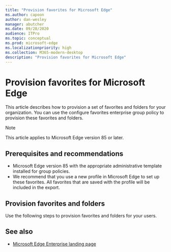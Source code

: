 ```yaml
---
title: "Provision favorites for Microsoft Edge"
ms.author: capoon
author: dan-wesley
manager: abutcher
ms.date: 09/28/2020
audience: ITPro
ms.topic: conceptual
ms.prod: microsoft-edge
ms.localizationpriority: high
ms.collection: M365-modern-desktop
description: "Provision favorites for Microsoft Edge"
---
```


# Provision favorites for Microsoft Edge

This article describes how to provision a set of favorites and folders for your organization. You can use the configure favorites enterprise group policy to provision these favorites and folders.

> [!NOTE]
> This article applies to Microsoft Edge version 85 or later.

## Prerequisites and recommendations

- Microsoft Edge version 85 with the appropriate administrative template installed for group policies.
- We recommend that you use a new profile in Microsoft Edge to set up these favorites. All favorites that are saved with the profile will be included in the export.  

## Provision favorites and folders

Use the following steps to provision favorites and folders for your users.






## See also

- [Microsoft Edge Enterprise landing page](https://aka.ms/EdgeEnterprise)
